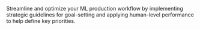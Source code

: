 Streamline and optimize your ML production workflow by implementing strategic guidelines for goal-setting and applying human-level performance to help define key priorities.
